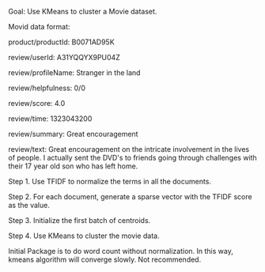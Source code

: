 Goal: Use KMeans to cluster a Movie dataset.

Movid data format:

product/productId: B0071AD95K

review/userId: A31YQQYX9PU04Z

review/profileName: Stranger in the land

review/helpfulness: 0/0

review/score: 4.0

review/time: 1323043200

review/summary: Great encouragement

review/text: Great encouragement on the intricate involvement in the lives of people. I actually sent the DVD's to friends going through challenges with their 17 year old son who has left home.

Step 1. Use TFIDF to normalize the terms in all the documents.

Step 2. For each document, generate a sparse vector with the TFIDF score as the value.

Step 3. Initialize the first batch of centroids.

Step 4. Use KMeans to cluster the movie data.

Initial Package is to do word count without normalization. In this way, kmeans algorithm will converge slowly. Not recommended.
